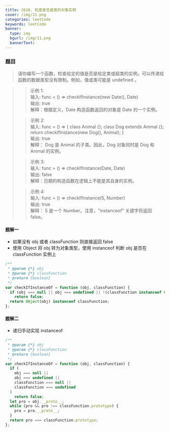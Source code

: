 ```yaml
---
title: 2618. 检查是否是类的对象实例
cover: /img/11.png
categories: leetCode
keywords: leetCode
banner:
  type: img
  bgurl: /img/11.png
  bannerText:
---
```


<!-- @format -->

### 题目

> 请你编写一个函数，检查给定的值是否是给定类或超类的实例。可以传递给函数的数据类型没有限制。例如，值或类可能是 undefined 。

> > 示例 1:<br>输入: func = () => checkIfInstance(new Date(), Date) <br>输出: true <br> 解释：根据定义，Date 构造函数返回的对象是 Date 的一个实例。
>
> > 示例 2:<br>输入: func = () => { class Animal {}; class Dog extends Animal {}; return checkIfInstance(new Dog(), Animal); }<br>输出: true <br> 解释： Dog 是 Animal 的子类。因此，Dog 对象同时是 Dog 和 Animal 的实例。
>
> > 示例 3:<br>输入: func = () => checkIfInstance(Date, Date)<br>输出: false <br> 解释：日期的构造函数在逻辑上不能是其自身的实例。
>
> > 示例 4:<br>输入: func = () => checkIfInstance(5, Number)<br>输出: true <br> 解释： 5 是一个 Number。注意，"instanceof" 关键字将返回 false。

#### 题解一

- 如果没有 obj 或者 classFunction 则直接返回 false
- 使用 Object 将 obj 转为对象类型，使用 instanceof 判断 obj 是否在 classFunction 实例上

```javascript
/**
 * @param {*} obj
 * @param {*} classFunction
 * @return {boolean}
 */
var checkIfInstanceOf = function (obj, classFunction) {
  if (obj === null || obj === undefined || !(classFunction instanceof Function))
    return false;
  return Object(obj) instanceof classFunction;
};
```

#### 题解二

- 递归手动实现 instanceof

```javascript
/**
 * @param {*} obj
 * @param {*} classFunction
 * @return {boolean}
 */
var checkIfInstanceOf = function (obj, classFunction) {
  if (
    obj === null ||
    obj === undefined ||
    classFunction === null ||
    classFunction === undefined
  )
    return false;
  let pro = obj.__proto__;
  while (pro && pro !== classFunction.prototype) {
    pro = pro.__proto__;
  }
  return pro === classFunction.prototype;
};
```
